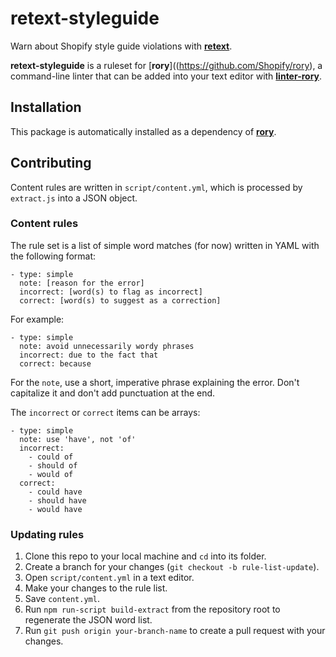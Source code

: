 # retext-styleguide

Warn about Shopify style guide violations with [**retext**](https://github.com/wooorm/retext).

**retext-styleguide** is a ruleset for [**rory**]((https://github.com/Shopify/rory), a command-line linter that can be added into your text editor with [**linter-rory**](https://github.com/Shopify/linter-rory).

## Installation

This package is automatically installed as a dependency of [**rory**](https://github.com/Shopify/rory).

## Contributing

Content rules are written in `script/content.yml`, which is processed by `extract.js` into a JSON object.

### Content rules

The rule set is a list of simple word matches (for now) written in YAML with the following format:

```
- type: simple
  note: [reason for the error]
  incorrect: [word(s) to flag as incorrect]
  correct: [word(s) to suggest as a correction]
```

For example:

```
- type: simple
  note: avoid unnecessarily wordy phrases
  incorrect: due to the fact that
  correct: because
```

For the `note`, use a short, imperative phrase explaining the error. Don't capitalize it and don't add punctuation at the end.

The `incorrect` or `correct` items can be arrays:

```
- type: simple
  note: use 'have', not 'of'
  incorrect:
    - could of
    - should of
    - would of
  correct:
    - could have
    - should have
    - would have
```

### Updating rules

1. Clone this repo to your local machine and `cd` into its folder.
2. Create a branch for your changes (`git checkout -b rule-list-update`).
2. Open `script/content.yml` in a text editor.
3. Make your changes to the rule list.
4. Save `content.yml`.
5. Run `npm run-script build-extract` from the repository root to regenerate the JSON word list.
6. Run `git push origin your-branch-name` to create a pull request with your changes.
